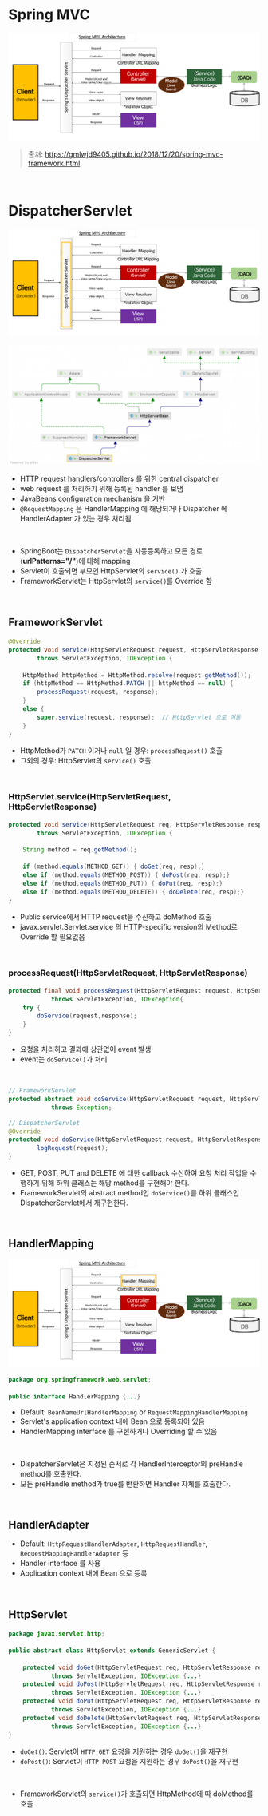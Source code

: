 # Spring MVC

![png](/Server/_img/Spring_MVC/springmvc_architecture.png)

> 출처: https://gmlwjd9405.github.io/2018/12/20/spring-mvc-framework.html

<br>

# DispatcherServlet

![png](/Server/_img/Spring_MVC/springmvc_architecture_dispatcher_servlet.png)

![png](/Server/_img/Spring_MVC/DispatcherServlet_diagram.png)

- HTTP request handlers/controllers 를 위한 central dispatcher
- web request 를 처리하기 위해 등록된 handler 를 보냄
- JavaBeans configuration mechanism 을 기반
- ```@RequestMapping``` 은 HandlerMapping 에 해당되거나 Dispatcher 에 HandlerAdapter 가 있는 경우 처리됨
<br>

- SpringBoot는 ```DispatcherServlet```을 자동등록하고 모든 경로(**urlPatterns="/"**)에 대해 mapping 
- Servlet이 호출되면 부모인 HttpServlet의 ```service()``` 가 호출
- FrameworkServlet는 HttpServlet의 ```service()```를 Override 함 
<br>

## FrameworkServlet

```java
@Override
protected void service(HttpServletRequest request, HttpServletResponse response)
        throws ServletException, IOException {

    HttpMethod httpMethod = HttpMethod.resolve(request.getMethod());
    if (httpMethod == HttpMethod.PATCH || httpMethod == null) {
        processRequest(request, response);
    }
    else {  
        super.service(request, response);  // HttpServlet 으로 이동
    }
}
```
- HttpMethod가 ```PATCH``` 이거나 ```null``` 일 경우: ```processRequest()``` 호출
- 그외의 경우: HttpServlet의 ```service()``` 호출
<br>

### HttpServlet.service(HttpServletRequest, HttpServletResponse)

```java
protected void service(HttpServletRequest req, HttpServletResponse resp)
        throws ServletException, IOException {
        
    String method = req.getMethod();
    
    if (method.equals(METHOD_GET)) { doGet(req, resp);}
    else if (method.equals(METHOD_POST)) { doPost(req, resp);} 
    else if (method.equals(METHOD_PUT)) { doPut(req, resp);} 
    else if (method.equals(METHOD_DELETE)) { doDelete(req, resp);}
}
```
- Public service에서 HTTP request을 수신하고 doMethod 호출
- javax.servlet.Servlet.service 의 HTTP-specific version의 Method로 Override 할 필요없음 
<br>

### processRequest(HttpServletRequest, HttpServletResponse)

```java
protected final void processRequest(HttpServletRequest request, HttpServletResponse response)
			throws ServletException, IOException{   
    try {
        doService(request,response);
    }
}
```
- 요청을 처리하고 결과에 상관없이 event 발생
- event는 ```doService()```가 처리
<br>

```java
// FrameworkServlet
protected abstract void doService(HttpServletRequest request, HttpServletResponse response)
			throws Exception;
```

```java
// DispatcherServlet
@Override
protected void doService(HttpServletRequest request, HttpServletResponse response) throws Exception {
		logRequest(request);
}
```
- GET, POST, PUT and DELETE 에 대한 callback 수신하여 요청 처리 작업을 수행하기 위해 하위 클래스는 해당 method를 구현해야 한다.
- FrameworkServlet의 abstract method인 ```doService()```를 하위 클래스인 DispatcherServlet에서 재구현한다.
<br>

## HandlerMapping

![png](/Server/_img/Spring_MVC/springmvc_architecture_handler_mapping.png)

```java
package org.springframework.web.servlet;

public interface HandlerMapping {...}
```
- Default: ```BeanNameUrlHandlerMapping``` or ```RequestMappingHandlerMapping```
- Servlet's application context 내에 Bean 으로 등록되어 있음
- HandlerMapping interface 를 구현하거나 Overriding 할 수 있음
<br>

- DispatcherServlet은 지정된 순서로 각 HandlerInterceptor의 preHandle method를 호출한다.
- 모든 preHandle method가 true를 반환하면 Handler 자체를 호출한다.
<br>

## HandlerAdapter

- Default: ```HttpRequestHandlerAdapter```, ```HttpRequestHandler```, ```RequestMappingHandlerAdapter``` 등 
- Handler interface 를 사용
- Application context 내에 Bean 으로 등록
<br>

## HttpServlet

```java
package javax.servlet.http;

public abstract class HttpServlet extends GenericServlet {

    protected void doGet(HttpServletRequest req, HttpServletResponse resp)
            throws ServletException, IOException {...}
    protected void doPost(HttpServletRequest req, HttpServletResponse resp)
            throws ServletException, IOException {...}
    protected void doPut(HttpServletRequest req, HttpServletResponse resp)
            throws ServletException, IOException {...}
    protected void doDelete(HttpServletRequest req, HttpServletResponse resp)
            throws ServletException, IOException {...}
}
```
- ```doGet()```: Servlet이 ```HTTP GET``` 요청을 지원하는 경우 ```doGet()```을 재구현
- ```doPost()```: Servlet이 ```HTTP POST``` 요청을 지원하는 경우 ```doPost()```을 재구현
<br>

- FrameworkServlet의 ```service()```가 호출되면 HttpMethod에 따 doMethod를 호출